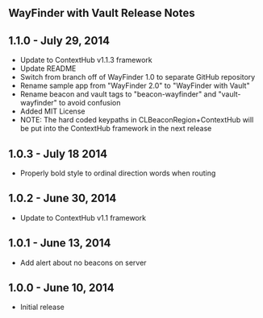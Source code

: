 WayFinder with Vault Release Notes
---

## 1.1.0 - July 29, 2014
- Update to ContextHub v1.1.3 framework
- Update README
- Switch from branch off of WayFinder 1.0 to separate GitHub repository
- Rename sample app from "WayFinder 2.0" to "WayFinder with Vault"
- Rename beacon and vault tags to "beacon-wayfinder" and "vault-wayfinder" to avoid confusion
- Added MIT License
- NOTE: The hard coded keypaths in CLBeaconRegion+ContextHub will be put into the ContextHub framework in the next release

## 1.0.3 - July 18 2014
- Properly bold style to ordinal direction words when routing

## 1.0.2 - June 30, 2014
- Update to ContextHub v1.1 framework

## 1.0.1 - June 13, 2014
- Add alert about no beacons on server

## 1.0.0 - June 10, 2014
- Initial release